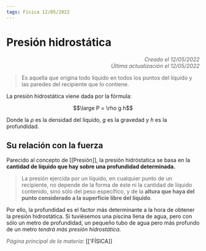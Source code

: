 ```yaml
---
tags: Física 12/05/2022
---
```


# Presión hidrostática
<div style="text-align: right; opacity: 0.7; font-style: italic;">Creado el 12/05/2022</div>
<div style="text-align: right; opacity: 0.7; font-style: italic;">Última actualización el 12/05/2022</div>

> Es aquella que origina todo líquido en todos los puntos del líquido y las paredes del recipiente que lo contiene.

La presión hidrostática viene dada por la fórmula:

$$\large P = \rho g h$$

Donde la $\rho$ es la densidad del líquido, $g$ es la gravedad y $h$ es la profundidad.

## Su relación con la fuerza

Parecido al concepto de [[Presión]], la presión hidróstatica se basa en la **cantidad de líquido que hay sobre una profundidad determinada.**

> La presión ejercida por un líquido, en cualquier punto de un recipiente, no depende de la forma de éste ni la cantidad de líquido contenido, sino sólo del peso específico, y de la **altura que haya del punto considerado a la superficie libre del líquido**.

Por ello, la profundidad es el factor más determinante a la hora de obtener la presión hidrostática. Si tuviésemos una piscina llena de agua, pero con sólo un metro de profundidad, un pequeño tubo de agua pero más profundo de un metro *tendrá más presión hidrostática.*

<span style="opacity: 0.7; font-style: italic;">Página principal de la materia:</span> [['FÍSICA]]